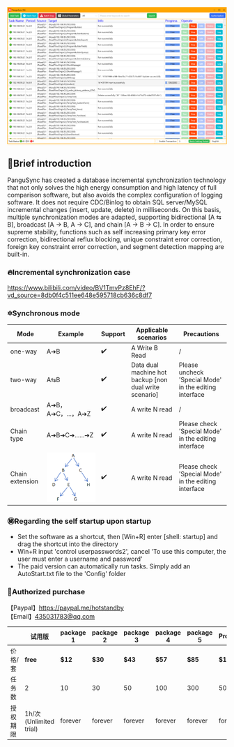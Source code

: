 


<img src="主界面.png">



##   🌵Brief introduction
PanguSync has created a database incremental synchronization technology that not only solves the high energy consumption and high latency of full comparison software, but also avoids the complex configuration of logging software. It does not require CDC/Binlog to obtain SQL server/MySQL incremental changes (insert, update, delete) in milliseconds. On this basis, multiple synchronization modes are adapted, supporting bidirectional [A ⇆ B], broadcast [A → B, A → C], and chain [A → B → C]. In order to ensure supreme stability, functions such as self increasing primary key error correction, bidirectional reflux blocking, unique constraint error correction, foreign key constraint error correction, and segment detection mapping are built-in.



### 🔥Incremental synchronization case
https://www.bilibili.com/video/BV1TmvPz8EhF/?vd_source=8db0f4c511ee648e595718cb636c8df7




### 🔯Synchronous mode

| Mode| Example |Support| Applicable scenarios| Precautions|
|---|---|---|---|---|
| one-way| A➔B |✔️  |A Write B Read|/|
| two-way|A⇆B|✔️  |Data dual machine hot backup [non dual write scenario]| Please uncheck 'Special Mode' in the editing interface|
|  broadcast|A➔B，A➔C，...，A➔Z|✔️  |A write N read|/|
| Chain type| A➔B➔C➔......➔Z |✔️  |A write N read|Please check 'Special Mode' in the editing interface|
| Chain extension| <img src="单向树形.png"> |✔️  |A write N read|Please check 'Special Mode' in the editing interface|





### ㊙️Regarding the self startup upon startup
- Set the software as a shortcut, then [Win+R] enter [shell: startup] and drag the shortcut into the directory
- Win+R input 'control userpasswords2', cancel 'To use this computer, the user must enter a username and password'
- The paid version can automatically run tasks. Simply add an AutoStart.txt file to the 'Config' folder



### 🔰Authorized purchase
【Paypal】https://paypal.me/hotstandby<br>
【Email】435031783@qq.com

|   | 试用版  | package 1 | package 2 | package 3 | package 4  | package 5 | Professional| Ultimate  | 
|---|---|---|---|---|---|---|---|---|
|  价格/套 |  **free**   |   **$12** |   **$30** | **$43**| **$57** |**$85** | **$113** |  **$141**  | 
| 任务数|  2 | 10| 30| 50| 100 | 300| 500 |  不限 |
| 授权期限|  1h/次<br>(Unlimited trial) |  forever |  forever | forever |forever |forever |forever |forever |













